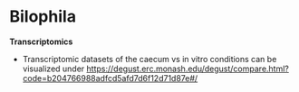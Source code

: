 # Bilophila


**Transcriptomics**
- Transcriptomic datasets of the caecum vs in vitro conditions can be visualized under https://degust.erc.monash.edu/degust/compare.html?code=b204766988adfcd5afd7d6f12d71d87e#/
